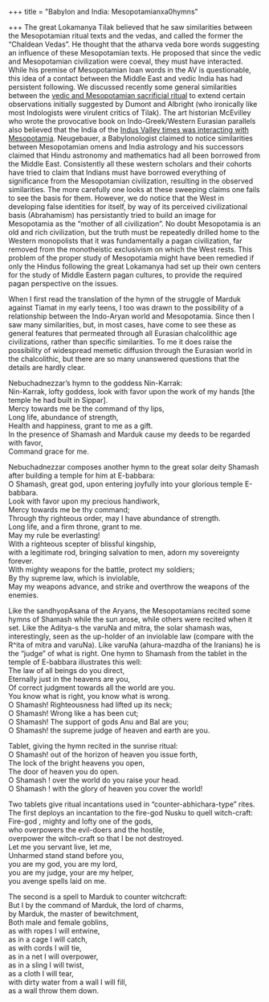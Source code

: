 +++
title = "Babylon and India: Mesopotamianxa0hymns"

+++
The great Lokamanya Tilak believed that he saw similarities between the
Mesopotamian ritual texts and the vedas, and called the former the
“Chaldean Vedas”. He thought that the atharva veda bore words
suggesting an influence of these Mesopotamian texts. He proposed that
since the vedic and Mesopotamian civilization were coeval, they must
have interacted. While his premise of Mesopotamian loan words in the AV
is questionable, this idea of a contact between the Middle East and
vedic India has had persistent following. We discussed recently some
general similarities between the [vedic and Mesopotamian sacrificial
ritual](http://manollasa.blogspot.com/2007/01/on-vedic-sacrificial-ritual-and-its.html)
to extend certain observations initially suggested by Dumont and
Albright (who ironically like most Indologists were virulent critics of
Tilak). The art historian McEvilley who wrote the provocative book on
Indo-Greek/Western Eurasian parallels also believed that the India of
the [Indus Valley times was interacting with
Mesopotamia](http://manollasa.blogspot.com/2004/11/indus-iconography-and-its-parallels.html).
Neugebauer, a Babylonologist claimed to notice similarities between
Mesopotamian omens and India astrology and his successors claimed that
Hindu astronomy and mathematics had all been borrowed from the Middle
East. Consistently all these western scholars and their cohorts have
tried to claim that Indians must have borrowed everything of
significance from the Mesopotamian civilization, resulting in the
observed similarities. The more carefully one looks at these sweeping
claims one fails to see the basis for them. However, we do notice that
the West in developing false identities for itself, by way of its
perceived civilizational basis (Abrahamism) has persistantly tried to
build an image for Mesopotamia as the “mother of all civilization”. No
doubt Mesopotamia is an old and rich civilization, but the truth must be
repeatedly drilled home to the Western monopolists that it was
fundamentally a pagan civilization, far removed from the monotheistic
exclusivism on which the West rests. This problem of the proper study of
Mesopotamia might have been remedied if only the Hindus following the
great Lokamanya had set up their own centers for the study of Middle
Eastern pagan cultures, to provide the required pagan perspective on the
issues.

When I first read the translation of the hymn of the struggle of Marduk
against Tiamat in my early teens, I too was drawn to the possibility of
a relationship between the Indo-Aryan world and Mesopotamia. Since then
I saw many similarities, but, in most cases, have come to see these as
general features that permeated through all Eurasian chalcolithic age
civilizations, rather than specific similarities. To me it does raise
the possibility of widespread memetic diffusion through the Eurasian
world in the chalcolithic, but there are so many unanswered questions
that the details are hardly clear.

Nebuchadnezzar’s hymn to the goddess Nin-Karrak:  
Nin-Karrak, lofty goddess, look with favor upon the work of my hands
\[the temple he had built in Sippar\].  
Mercy towards me be the command of thy lips,  
Long life, abundance of strength,  
Health and happiness, grant to me as a gift.  
In the presence of Shamash and Marduk cause my deeds to be regarded with
favor,  
Command grace for me.

Nebuchadnezzar composes another hymn to the great solar deity Shamash
after building a temple for him at E-babbara:  
O Shamash, great god, upon entering joyfully into your glorious temple
E-babbara.  
Look with favor upon my precious handiwork,  
Mercy towards me be thy command;  
Through thy righteous order, may I have abundance of strength.  
Long life, and a firm throne, grant to me.  
May my rule be everlasting\!  
With a righteous scepter of blissful kingship,  
with a legitimate rod, bringing salvation to men, adorn my sovereignty
forever.  
With mighty weapons for the battle, protect my soldiers;  
By thy supreme law, which is inviolable,  
May my weapons advance, and strike and overthrow the weapons of the
enemies.

Like the sandhyopAsana of the Aryans, the Mesopotamians recited some
hymns of Shamash while the sun arose, while others were recited when it
set. Like the Aditya-s the varuNa and mitra, the solar shamash was,
interestingly, seen as the up-holder of an inviolable law (compare with
the R^ita of mitra and varuNa). Like varuNa (ahura-mazdha of the
Iranians) he is the “judge” of what is right. One hymn to Shamash from
the tablet in the temple of E-babbara illustrates this well:  
The law of all beings do you direct,  
Eternally just in the heavens are you,  
Of correct judgment towards all the world are you.  
You know what is right, you know what is wrong.  
O Shamash\! Righteousness had lifted up its neck;  
O Shamash\! Wrong like a has been cut;  
O Shamash\! The support of gods Anu and Bal are you;  
O Shamash\! the supreme judge of heaven and earth are you.

Tablet, giving the hymn recited in the sunrise ritual:  
O Shamash\! out of the horizon of heaven you issue forth,  
The lock of the bright heavens you open,  
The door of heaven you do open.  
O Shamash \! over the world do you raise your head.  
O Shamash \! with the glory of heaven you cover the world\!

Two tablets give ritual incantations used in “counter-abhichara-type”
rites. The first deploys an incantation to the fire-god Nusku to quell
witch-craft:  
Fire-god , mighty and lofty one of the gods,  
who overpowers the evil-doers and the hostile,  
overpower the witch-craft so that I be not destroyed.  
Let me you servant live, let me,  
Unharmed stand stand before you,  
you are my god, you are my lord,  
you are my judge, your are my helper,  
you avenge spells laid on me.

The second is a spell to Marduk to counter witchcraft:  
But I by the command of Marduk, the lord of charms,  
by Marduk, the master of bewitchment,  
Both male and female goblins,  
as with ropes I will entwine,  
as in a cage I will catch,  
as with cords I will tie,  
as in a net I will overpower,  
as in a sling I will twist,  
as a cloth I will tear,  
with dirty water from a wall I will fill,  
as a wall throw them down.
